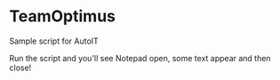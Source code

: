 # TeamOptimus
Sample script for AutoIT

Run the script and you'll see Notepad open, some text appear and then close!
